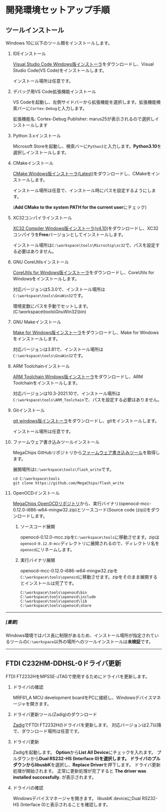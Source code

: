 # 開発環境セットアップ手順

## ツールインストール

Windows 10に以下のツール類をインストールします。

1. IDEインストール

   [Visual Studio Code Windows版インストーラ](https://code.visualstudio.com/download)をダウンロードし、Visual Studio Code(VS Code)をインストールします。

   インストール場所は任意です。

2. デバッグ用VS Code拡張機能インストール

   VS Codeを起動し、左側サイドバーから拡張機能を選択します。拡張機能検索バーに`Cortex-Debug`と入力します。

   拡張機能名: Cortex-Debug Publisher: marus25が表示されるので選択しインストールします

3. Python 3.xインストール

   Microsoft Storeを起動し、検索バーに`Python3`と入力します。**Python3.10**を選択しインストールします。

4. CMakeインストール

   [CMake Windows版インストーラ(Latest)](https://cmake.org/download/)をダウンロードし、CMakeをインストールします。

   インストール場所は任意で、インストール時にパスを設定するようにします。

   (**Add CMake to the system PATH for the current user**にチェック)

5. XC32コンパイラインストール

   [XC32 Compiler Windows版インストーラ(v4.10)](https://ww1.microchip.com/downloads/aemDocuments/documents/DEV/ProductDocuments/SoftwareTools/xc32-v4.10-windows-x64-installer.exe)をダウンロードし、XC32コンパイラを**Free**バージョンとしてインストールします。

   インストール場所は`C:\workspace\tools\Microchip\xc32`で、パスを設定する必要はありません。

6. GNU CoreUtilsインストール

   [CoreUtils for Windows版インストーラ](https://gnuwin32.sourceforge.net/downlinks/coreutils.php)をダウンロードし、CoreUtils for Windowsをインストールします。

   対応バージョンは5.3.0で、インストール場所は`C:\workspace\tools\GnuWin32`です。

   環境変数にパスを手動でセットします。(C:\workspace\tools\GnuWin32\bin)

7. GNU Makeインストール

   [Make for Windows版インストーラ](https://gnuwin32.sourceforge.net/downlinks/make.php)をダウンロードし、Make for Windowsをインストールします。

   対応バージョンは3.81で、インストール場所は`C:\workspace\tools\GnuWin32`です。

8. ARM Toolchainインストール

   [ARM Toolchain Windows版インストーラ](https://developer.arm.com/downloads/-/gnu-rm)をダウンロードし、ARM Toolchainをインストールします。

   対応バージョンは10.3-2021.10で、インストール場所は`C:\workspace\tools\ARM_Toolchain`で、パスを設定する必要はありません。

9. Gitインストール

   [git windows版インストーラ](https://gitforwindows.org/)をダウンロードし、gitをインストールします。

   インストール場所は任意です。

10. ファームウェア書き込みツールインストール

    MegaChips GitHubリポジトリから[ファームウェア書き込みツール](https://github.com/MegaChips/flash_write)を取得します。

    展開場所は`C:\workspace\tools\flash_write`です。
       ```
      cd C:\workspace\tools
      git clone https://github.com/MegaChips/flash_write
       ```

11. OpenOCDインストール

     [MegaChips OpenOCDリポジトリ](https://github.com/MegaChips/openocd/releases/tag/v0.12.0-mcc)から、実行バイナリ(openocd-mcc-0.12.0-i686-w64-mingw32.zip)とソースコード(Source code (zip))をダウンロードします。

    1. ソースコード展開

       openocd-0.12.0-mcc.zipを`C:\workspace\tools`に移動させます。zipは`openocd-0.12.0-mcc`ディレクトリに展開されるので、ディレクトリ名を`openocd`にリネームします。

    2. 実行バイナリ展開

       openocd-mcc-0.12.0-i686-w64-mingw32.zipを`C:\workspace\tools\openocd`に移動させます。zipをそのまま展開するとインストールは完了です。

       ```
       C:\workspace\tools\openocd\bin
       C:\workspace\tools\openocd\include
       C:\workspace\tools\openocd\lib
       C:\workspace\tools\openocd\share
       ```

       

------

##### [重要]

Windows環境ではパス長に制限があるため、インストール場所が指定されているツールの`C:\workspace`以外の場所へのツールインストールは**未検証**です。

-----

## FTDI C232HM-DDHSL-0ドライバ更新

FTDI FT2232HをMPSSE-JTAGで使用するためにドライバを更新します。

1. ドライバの確認

   MRF61_A MCU development boardをPCに接続し、Windowsデバイスマネージャを開きます。
   
2. ドライバ更新ツール(Zadig)のダウンロード

   [Zadig](https://zadig.akeo.ie/)でFTDI FT2232Hのドライバを更新します。
   対応バージョンは2.7以降で、ダウンロード場所は任意です。

3. ドライバ更新

   Zadigを起動します。
   **Option**から**List All Device**にチェックを入れます。
   プルダウンから**Dual RS232-HS (Interface 0)**を選択します。
   ドライバのプルダウンから**libusbK**を選択し、**Replace Driver**を押下します。
   ドライバ更新処理が開始されます。
   正常に更新処理が完了すると **The driver was installed successfully.** が表示されます。

4. ドライバの確認

   Windowsデバイスマネージャを開きます。
   libusbK deviceにDual RS232-HS (Interface 0)と表示されることを確認します。
